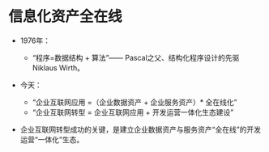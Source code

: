# 信息化资产全在线

* 1976年：

  * “程序=数据结构 + 算法”—— Pascal之父、结构化程序设计的先驱Niklaus Wirth。

* 今天：

  * “企业互联网应用 =（企业数据资产 + 企业服务资产）\* 全在线化”
  * “企业互联网转型 = 企业互联网应用 + 开发运营一体化生态建设”

* 企业互联网转型成功的关键，是建立企业数据资产与服务资产“全在线”的开发运营“一体化”生态。



